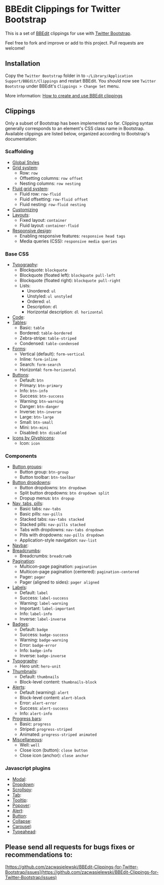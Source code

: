 BBEdit Clippings for Twitter Bootstrap
======================================

This is a set of [BBEdit](http://barebones.com/products/bbedit) clippings for use with
[Twitter Bootstrap](http://twitter.github.com/bootstrap/).

Feel free to fork and improve or add to this project. Pull requests are welcome!

Installation
------------

Copy the `Twitter Bootstrap` folder in to `~/Library/Application Support/BBEdit/Clippings`
and restart BBEdit. You should now see `Twitter Bootstrap` under BBEdit's `Clippings > Change Set` menu.

More information: [How to create and use BBEdit clippings](http://www.macworld.com/article/1166149/how_to_create_and_use_bbedit_clippings.html)

Clippings
---------

Only a subset of Bootstrap has been implemented so far. Clipping syntax generally
corresponds to an element's CSS class name in Bootstrap. Available clippings are listed
below, organized according to Bootstrap's documentation:

### Scaffolding

* [Global Styles](http://twitter.github.com/bootstrap/scaffolding.html#global)
* [Grid system](http://twitter.github.com/bootstrap/scaffolding.html#gridSystem):
    * Row: `row`
    * Offsetting columns: `row offset`
    * Nesting columns: `row nesting`
* [Fluid grid system](http://twitter.github.com/bootstrap/scaffolding.html#fluidGridSystem):
    * Fluid row: `row-fluid`
    * Fluid offsetting: `row-fluid offset`
    * Fluid nesting: `row-fluid nesting`
* [Customizing](http://twitter.github.com/bootstrap/scaffolding.html#gridCustomization)
* [Layouts](http://twitter.github.com/bootstrap/scaffolding.html#layouts):
    * Fixed layout: `container`
    * Fluid layout: `container-fluid`
* [Responsive design](http://twitter.github.com/bootstrap/scaffolding.html#responsive):
    * Enabling responsive features: `responsive head tags`
    * Media queries (CSS): `responsive media queries`
    
### Base CSS

* [Typography](http://twitter.github.com/bootstrap/base-css.html#typography):
    * Blockquote: `blockquote`
    * Blockquote (floated left): `blockquote pull-left`
    * Blockquote (floated right): `blockquote pull-right`
    * Lists:
        * Unordered: `ul`
        * Unstyled: `ul unstyled`
        * Ordered: `ol`
        * Description: `dl`
        * Horizontal description: `dl horizontal`
* [Code](http://twitter.github.com/bootstrap/base-css.html#code):
* [Tables](http://twitter.github.com/bootstrap/base-css.html#tables):
    * Basic: `table`
    * Bordered: `table-bordered`
    * Zebra-stripe: `table-striped`
    * Condensed: `table-condensed`
* [Forms](http://twitter.github.com/bootstrap/base-css.html#forms):
    * Vertical (default): `form-vertical`
    * Inline: `form-inline`
    * Search: `form-search`
    * Horizontal: `form-horizontal`
* [Buttons](http://twitter.github.com/bootstrap/base-css.html#buttons):
    * Default: `btn`
    * Primary: `btn-primary`
    * Info: `btn-info`
    * Success: `btn-success`
    * Warning: `btn-warning`
    * Danger: `btn-danger`
    * Inverse: `btn-inverse`
    * Large: `btn-large`
    * Small: `btn-small`
    * Mini: `btn-mini`
    * Disabled: `btn disabled`
* [Icons by Glyphicons](http://twitter.github.com/bootstrap/base-css.html#icons):
    * Icon: `icon`

### Components

* [Button groups](http://twitter.github.com/bootstrap/components.html#buttonGroups):
    * Button group: `btn-group`
    * Button toolbar: `btn-toolbar`
* [Button dropdowns](http://twitter.github.com/bootstrap/components.html#buttonDropdowns):
    * Button dropdowns: `btn dropdown`
    * Split button dropdowns: `btn dropdown split`
    * Dropup menus: `btn dropup`
* [Nav, tabs, pills](http://twitter.github.com/bootstrap/components.html#navs):
    * Basic tabs: `nav-tabs`
    * Basic pills: `nav-pills`
    * Stacked tabs: `nav-tabs stacked`
    * Stacked pills: `nav-pills stacked`
    * Tabs with dropdowns: `nav-tabs dropdown`
    * Pills with dropdowns: `nav-pills dropdown`
    * Application-style navigation: `nav-list`
* [Navbar](http://twitter.github.com/bootstrap/components.html#navbars):
* [Breadcrumbs](http://twitter.github.com/bootstrap/components.html#breadcrumbs):
    * Breadcrumbs: `breadcrumb`
* [Pagination](http://twitter.github.com/bootstrap/components.html#pagination):
    * Multicon-page pagination: `pagination`
    * Multicon-page pagination (centered): `pagination-centered`
    * Pager: `pager`
    * Pager (aligned to sides): `pager aligned`
* [Labels](http://twitter.github.com/bootstrap/components.html#labels):
    * Default: `label`
    * Success: `label-success`
    * Warning: `label-warning`
    * Important: `label-important`
    * Info: `label-info`
    * Inverse: `label-inverse`
* [Badges](http://twitter.github.com/bootstrap/components.html#badges):
    * Default: `badge`
    * Success: `badge-success`
    * Warning: `badge-warning`
    * Error: `badge-error`
    * Info: `badge-info`
    * Inverse: `badge-inverse`
* [Typography](http://twitter.github.com/bootstrap/components.html#typography):
    * Hero unit: `hero-unit`
* [Thumbnails](http://twitter.github.com/bootstrap/components.html#thumbnails):
    * Default: `thumbnails`
    * Block-level content: `thumbnails-block`
* [Alerts](http://twitter.github.com/bootstrap/components.html#alerts):
    * Default (warning): `alert`
    * Block-level content: `alert-block`
    * Error: `alert-error`
    * Success: `alert-success`
    * Info: `alert-info`
* [Progress bars](http://twitter.github.com/bootstrap/components.html#progress):
    * Basic: `progress`
    * Striped: `progress-striped`
    * Animated: `progress-striped animated`
* [Miscellaneous](http://twitter.github.com/bootstrap/components.html#misc):
    * Well: `well`
    * Close icon (button): `close button`
    * Close icon (anchor): `close anchor`

### Javascript plugins

* [Modal](http://twitter.github.com/bootstrap/javascript.html#modals):
* [Dropdown](http://twitter.github.com/bootstrap/javascript.html#dropdown):
* [Scrollspy](http://twitter.github.com/bootstrap/javascript.html#scrollspy):
* [Tab](http://twitter.github.com/bootstrap/javascript.html#tab):
* [Tooltip](http://twitter.github.com/bootstrap/javascript.html#tooltip):
* [Popover](http://twitter.github.com/bootstrap/javascript.html#popover):
* [Alert](http://twitter.github.com/bootstrap/javascript.html#alert):
* [Button](http://twitter.github.com/bootstrap/javascript.html#button):
* [Collapse](http://twitter.github.com/bootstrap/javascript.html#collapse):
* [Carousel](http://twitter.github.com/bootstrap/javascript.html#carousel):
* [Typeahead](http://twitter.github.com/bootstrap/javascript.html#typeahead):

Please send all requests for bugs fixes or recommendations to:
--------------------------------------------------------------

[https://github.com/zacwasielewski/BBEdit-Clippings-for-Twitter-Bootstrap/issues](https://github.com/zacwasielewski/BBEdit-Clippings-for-Twitter-Bootstrap/issues)